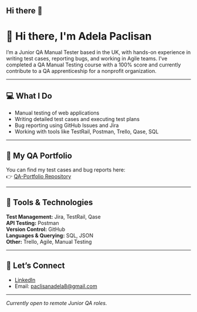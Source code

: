 ## Hi there 👋

# 👋 Hi there, I'm Adela Paclisan

I’m a Junior QA Manual Tester based in the UK, with hands-on experience in writing test cases, reporting bugs, and working in Agile teams. I’ve completed a QA Manual Testing course with a 100% score and currently contribute to a QA apprenticeship for a nonprofit organization.

---

## 💻 What I Do
- Manual testing of web applications  
- Writing detailed test cases and executing test plans  
- Bug reporting using GitHub Issues and Jira  
- Working with tools like TestRail, Postman, Trello, Qase, SQL

---

## 📁 My QA Portfolio
You can find my test cases and bug reports here:  
👉 [QA-Portfolio Repository](https://github.com/Adelapac/QA-Portfolio)

---

## 🚀 Tools & Technologies
**Test Management:** Jira, TestRail, Qase  
**API Testing:** Postman  
**Version Control:** GitHub  
**Languages & Querying:** SQL, JSON  
**Other:** Trello, Agile, Manual Testing

---

## 🤝 Let’s Connect
- [LinkedIn](https://www.linkedin.com/in/adela-paclisan-9137782a3/)
- Email: paclisanadela8@gmail.com

---

*Currently open to remote Junior QA roles.*
